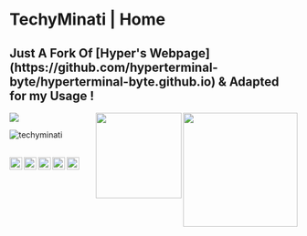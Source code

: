 # TechyMinati | Home
<h2> Just A Fork Of [Hyper's Webpage](https://github.com/hyperterminal-byte/hyperterminal-byte.github.io) & Adapted for my Usage ! </h2>

<img align='right' src='https://user-images.githubusercontent.com/5713670/87202985-820dcb80-c2b6-11ea-9f56-7ec461c497c3.gif' width='200"'>
<img align="center" src="https://github-readme-stats.vercel.app/api?username=techyminati&&show_icons=true&&theme=tokyonight" />
<img src="https://avatars.githubusercontent.com/u/63485082?s=400&u=5486aa2206a95e0b0bdbb664645770739e04de40&v=4" width="150px" height="150px" align="right">
<p align="left"> <img src="https://komarev.com/ghpvc/?username=techyminati&style=flat-square" alt="techyminati" /> </p>
<br/>

<a href="https://twitter.com/sinhaaryan0310">
  <img align="left" alt="Aryan Sinha | Twitter " width="22px" src="https://cdn.jsdelivr.net/npm/simple-icons@v3/icons/twitter.svg" />
</a>
<a href="https://t.me/techyminati">
  <img align="left" alt="Aryan's Telegram" width="22px" src="https://cdn.jsdelivr.net/npm/simple-icons@v3/icons/telegram.svg" />
</a>
<a href="https://www.instagram.com/sinha.aryan03/">
  <img align="left" alt="Aryan's Instagram" width="22px" src="https://cdn.jsdelivr.net/npm/simple-icons@v3/icons/instagram.svg" />
</a>
<a href="https://www.youtube.com/user/sinhaaryan03/">
  <img align="left" alt="TechyMinati - YouTube" width="22px" src="https://cdn.jsdelivr.net/npm/simple-icons@v3/icons/youtube.svg" />
</a>  
  <a href="https://forum.xda-developers.com/member.php?u=8245761/">
  <img align="left" alt="My XDA" width="22px" src="https://cdn.jsdelivr.net/npm/simple-icons@3.3.0/icons/xdadevelopers.svg" />
</a>

<br />

